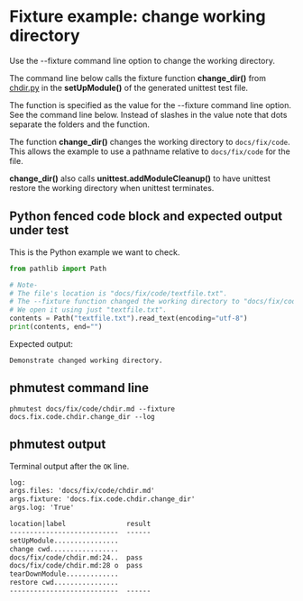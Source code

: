 # Fixture example: change working directory

Use the --fixture command line option to change the working directory.

The command line below calls the fixture function **change_dir()**
from [chdir.py](chdir_py.md)
in the **setUpModule()** of the generated unittest test file.

The function is specified as the value for the --fixture command line
option. See the command line below. Instead of slashes in the value
note that dots separate the folders and the function.

The function **change_dir()** changes the
working directory to `docs/fix/code`.  This allows the example to use a
pathname relative to `docs/fix/code` for the file.

**change_dir()** also calls **unittest.addModuleCleanup()** to have unittest
restore the working directory when unittest terminates.

## Python fenced code block and expected output under test

This is the Python example we want to check.

```python
from pathlib import Path
```

```python
# Note-
# The file's location is "docs/fix/code/textfile.txt".
# The --fixture function changed the working directory to "docs/fix/code".
# We open it using just "textfile.txt".
contents = Path("textfile.txt").read_text(encoding="utf-8")
print(contents, end="")
```

Expected output:

```expected-output
Demonstrate changed working directory.
```

## phmutest command line

```shell
phmutest docs/fix/code/chdir.md --fixture docs.fix.code.chdir.change_dir --log
```

## phmutest output

Terminal output after the `OK` line.

```txt
log:
args.files: 'docs/fix/code/chdir.md'
args.fixture: 'docs.fix.code.chdir.change_dir'
args.log: 'True'

location|label               result
---------------------------  ------
setUpModule................
change cwd.................
docs/fix/code/chdir.md:24..  pass
docs/fix/code/chdir.md:28 o  pass
tearDownModule.............
restore cwd................
---------------------------  ------
```
